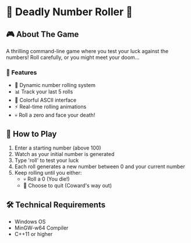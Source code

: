 # 🎲 Deadly Number Roller 🎲

## 🎮 About The Game
A thrilling command-line game where you test your luck against the numbers! Roll carefully, or you might meet your doom...

### 🌟 Features
- 🎯 Dynamic number rolling system
- 📊 Track your last 5 rolls
- 🎨 Colorful ASCII interface
- ⚡ Real-time rolling animations
- 💀 Roll a zero and face your death!

## 🎲 How to Play
1. Enter a starting number (above 100)
2. Watch as your initial number is generated
3. Type 'roll' to test your luck
4. Each roll generates a new number between 0 and your current number
5. Keep rolling until you either:
   - 💀 Roll a 0 (You die!)
   - 🏃 Choose to quit (Coward's way out)

## 🛠️ Technical Requirements
- Windows OS
- MinGW-w64 Compiler
- C++11 or higher

